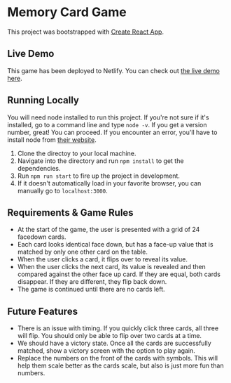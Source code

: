 # Memory Card Game

This project was bootstrapped with [Create React App](https://github.com/facebook/create-react-app).

## Live Demo

This game has been deployed to Netlify. You can check out [the live demo here](https://caspers-memory-challenge.netlify.app).

## Running Locally

You will need node installed to run this project. If you're not sure if it's installed, go to a command line and type `node -v`. If you get a version number, great! You can proceed. If you encounter an error, you'll have to install node from [their website](https://nodejs.org/en/download/).

1. Clone the directoy to your local machine.
2. Navigate into the directory and run `npm install` to get the dependencies.
3. Run `npm run start` to fire up the project in development.
4. If it doesn't automatically load in your favorite browser, you can manually go to `localhost:3000`.

## Requirements & Game Rules

* At the start of the game, the user is presented with a grid of 24 facedown cards.
* Each card looks identical face down, but has a face-up value that is matched by only one other card on the table.
* When the user clicks a card, it flips over to reveal its value.
* When the user clicks the next card, its value is revealed and then compared against the other face up card. If they are equal, both cards disappear. If they are different, they flip back down.
* The game is continued until there are no cards left.

## Future Features

* There is an issue with timing. If you quickly click three cards, all three will flip. You should only be able to flip over two cards at a time.
* We should have a victory state. Once all the cards are successfully matched, show a victory screen with the option to play again.
* Replace the numbers on the front of the cards with symbols. This will help them scale better as the cards scale, but also is just more fun than numbers.